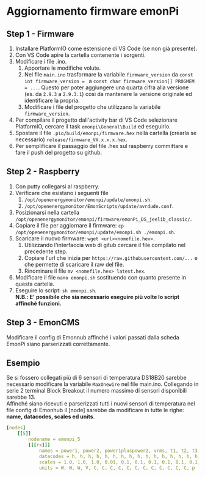 # Aggiornamento firmware emonPi
## Step 1 - Firmware
1. Installare PlatformIO come estensione di VS Code (se non già presente).
1. Con VS Code apire la cartella contenente i sorgenti.
1. Modificare i file .ino.
    1. Apportare le modifiche volute.
    1. Nel file `main.ino` trasformare la variabile `firmware_version` da `const int firmware_version = ` a `const char firmware_version[] PROGMEM = ...`. Questo per poter aggiungere una quarta cifra alla versione (es. da `2.9.3` a `2.9.3.1`) così da mantenere la versione originale ed identificare la propria.
    1. Modificare i file del progetto che utilizzano la variabile `firmware_version`.
1. Per compilare il progetto dall'activity bar di VS Code selezionare PlatformIO, cercare il task `emonpi\General\Build` ed eseguirlo.
1. Spostare il file `.pio/build/emonpi/firmware.hex` nella cartella (crearla se necessario) `release/firmware_VX.x.x.x.hex`.
1. Per semplificare il passaggio del file .hex sul raspberry committare e fare il push del progetto su github.

## Step 2 - Raspberry
1. Con putty collegarsi al raspberry.
1. Verificare che esistano i seguenti file
    1. `/opt/openenergymonitor/emonpi/update/emonpi.sh`.
    1. `/opt/openenergymonitor/EmonScripts/update/avrdude.conf`.
1. Posizionarsi nella cartella `/opt/openenergymonitor/emonpi/firmware/emonPi_DS_jeelib_classic/`.
1. Copiare il file per aggiornare il firmware: `cp /opt/openenergymonitor/emonpi/update/emonpi.sh ./emonpi.sh`.
1. Scaricare il nuovo firmware: `wget <url><nomefile.hex>`.
    1. Utilizzando l'interfaccia web di gitub cercare il file compilato nel precedente step.
    1. Copiare l'url che inizia per `https://raw.githubusercontent.com/...` e che permette di scaricare il raw del file.
    1. Rinominare il file `mv <nomefile.hex> latest.hex`.
1. Modificare il file `nano emonpi.sh` sostituendo con quanto presente in questa cartella.
1. Eseguire lo script: `sh emonpi.sh`.  
**N.B.: E' possibile che sia necessario eseguire più volte lo script affinché funzioni.**

## Step 3 - EmonCMS
Modificare il config di Emonnub affinché i valori passati dalla scheda EmonPi siano parserizzati correttamente.

## Esempio
Se si fossero collegati più di 6 sensori di temperatura DS18B20 sarebbe necessario modificare la variabile `MaxOnewire` nel file main.ino. Collegando in serie 2 terminal Block Breakout il numero massimo di sensori disponibili sarebbe 13.  
Affinché siano ricevuti e parserizzati tutti i nuovi sensori di temperatura nel file config di Emonhub il [node] sarebbe da modificare in tutte le righe: **name, datacodes, scales ed units**.

``` yml
[nodes]
    [[5]]
        nodename = emonpi_5
        [[[rx]]]
            names = power1, power2, power1pluspower2, vrms, t1, t2, t3, t4, t5, t6, t7, t8, t9, t10, t11, t12, t13, pulsecount
            datacodes = h, h, h, h, h, h, h, h, h, h, h, h, h, h, h, h, h, L
            scales = 1.0, 1.0, 1.0, 0.01, 0.1, 0.1, 0.1, 0.1, 0.1, 0.1, 0.1, 0.1, 0.1, 0.1, 0.1, 0.1, 0.1, 1.0
            units = W, W, W, V, C, C, C, C, C, C, C, C, C, C, C, C, p
```
